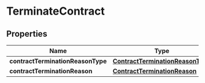 
# TerminateContract

## Properties
Name | Type | Description | Notes
------------ | ------------- | ------------- | -------------
**contractTerminationReasonType** | [**ContractTerminationReasonType**](ContractTerminationReasonType.md) |  | 
**contractTerminationReason** | [**ContractTerminationReason**](ContractTerminationReason.md) |  |  [optional]




